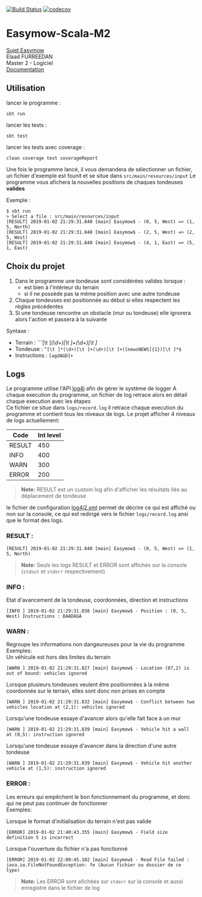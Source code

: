 [![Build Status](https://travis-ci.com/ElaadF/Easymow-Scala-M2.svg?token=1HfxJpzgfSyTHsDYM9Kj&branch=master)](https://travis-ci.com/ElaadF/Easymow-Scala-M2)   [![codecov](https://codecov.io/gh/ElaadF/Easymow-Scala-M2/branch/master/graph/badge.svg?token=iYwACpuzjD)](https://codecov.io/gh/ElaadF/Easymow-Scala-M2)


# Easymow-Scala-M2
[Sujet Easymow](https://github.com/upem-scala-2018/course3-typeclasses/blob/master/projet-easymow.pdf)   
Elaad FURREEDAN   
Master 2 - Logiciel   
[Documentation](https://elaadf.github.io/Easymow-Scala-M2)

## Utilisation
lancer le programme :   
```
sbt run
```
lancer les tests :   
```
sbt test
```
lancer les tests avec coverage :
```
clean coverage test coverageReport
```
Une fois le programme lancé, il vous demandera de sélectionner un fichier, un fichier d'exemple est founit et se situe dans
```src/main/resources/input```
Le programme vous afichera la nouvelles positions de chaques tondeuses **valides**

Exemple :   
```
$ sbt run
> Select a file : src/main/resources/input
[RESULT] 2019-01-02 21:29:31.840 [main] Easymow$ - (0, 5, West) => (1, 5, North)
[RESULT] 2019-01-02 21:29:31.840 [main] Easymow$ - (2, 5, West) => (2, 5, West)
[RESULT] 2019-01-02 21:29:31.840 [main] Easymow$ - (4, 1, East) => (5, 1, East)
```

## Choix du projet
1. Dans le programme une tondeuse sont considérées valides lorsque : 
   * est bien à l'intérieur du terrain
   * si il ne possède pas la même position avec une autre tondeuse
2. Chaque tondeuses est positionnée au début si elles respectent les règles précédentes 
3. Si une tondeuse rencontre un obstacle (mur ou tondeuse) elle ignorera alors l'action et passera à la suivante

Syntaxe :   
   + Terrain : ```[\t ]*(\d+)[\t ]+(\d+)[\t ]*
   + Tondeuse : ```^[\t ]*(\d+)[\t ]+(\d+)[\t ]+([newsNEWS]{1})[\t ]*$```
   + Instructions : ```[agdAGD]+```


## Logs
Le programme utilise l'API [log4j](https://logging.apache.org/log4j/2.x/index.html) afin de gérer le système de logger
A chaque execution du programme, un fichier de log retrace alors en détail chaque execution avec les étapes   
Ce fichier ce situe dans ```logs/record.log``` il retrace chaque execution du programme et contient tous les niveaux de logs.
Le projet afficher 4 niveaux de logs actuellement:

| Code   | Int level |
|--------|-----------|
| RESULT | 450       |
| INFO   | 400       |
| WARN   | 300       |
| ERROR  | 200       |

>**Note:** RESULT est un custom log afin d'afficher les résultats liés au déplacement de tondeuse

le fichier de configuration [log4j2.xml](src/main/resources/log4j2.xml) permet de décrire ce qui est affiché ou non sur la console, ce qui est
redirigé vers le fichier ```logs/record.log``` ansi que le format des logs.
### RESULT :
```
[RESULT] 2019-01-02 21:29:31.840 [main] Easymow$ - (0, 5, West) => (1, 5, North)
```
>**Note:** Seuls les logs RESULT et ERROR sont affichés sur la console (```stdout``` et ```stderr``` respectivement)

### INFO :

Etat d'avancement de la tondeuse, coordonnées, direction et instructions
```
[INFO ] 2019-01-02 21:29:31.838 [main] Easymow$ - Position : (0, 5, West) Instructions : DAADAGA
```

### WARN :
Regroupe les informations non dangeureuses pour la vie du programme   
Exemples:   
Un véhicule est hors des limites du terrain
```
[WARN ] 2019-01-02 21:29:31.827 [main] Easymow$ - Location (87,2) is out of bound: vehicles ignored
```
Lorsque plusieurs tondeuses veulent être positionnées à la même coordonnée sur le terrain, elles sont donc non prises en compte
```
[WARN ] 2019-01-02 21:29:31.832 [main] Easymow$ - Conflict between two vehicles location at (2,1): vehicles ignored
```
Lorsqu'une tondeuse essaye d'avancer alors qu'elle fait face à un mur
```
[WARN ] 2019-01-02 21:29:31.839 [main] Easymow$ - Vehicle hit a wall at (0,5): instruction ignored
```
Lorsqu'une tondeuse essaye d'avancer dans la direction d'une autre tondeuse
```
[WARN ] 2019-01-02 21:29:31.839 [main] Easymow$ - Vehicle hit another vehicle at (1,5): instruction ignored
```
### ERROR :
Les erreurs qui empêchent le bon fonctionnement du programme, et donc qui ne peut pas continuer de fonctionner    
Exemples:    

Lorsque le format d'initialisation du terrain n'est pas valide
```
[ERROR] 2019-01-02 21:40:43.355 [main] Easymow$ - Field size definition 5 is incorrect
```
Lorsque l'ouverture du fichier n'a pas fonctionné
```
[ERROR] 2019-01-02 22:00:45.102 [main] Easymow$ - Read File failed : java.io.FileNotFoundException: fe (Aucun fichier ou dossier de ce type)
```
>**Note:** Les ERROR sont afichées sur ```stderr``` sur la console et aussi enregistré dans le fichier de log


